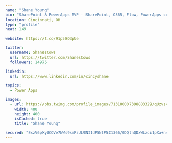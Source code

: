 ```yaml
---
name: "Shane Young"
bio: "SharePoint & PowerApps MVP - SharePoint, O365, Flow, PowerApps consulting? @PowerApps911 | Pure Snark? You found it."
location: Cincinnati, OH
type: "profile"
heat: 149

website: https://t.co/91p5BQ3pUe

twitter:
  username: ShanesCows
  url: https://twitter.com/ShanesCows
  followers: 14975

linkedin:
  url: https://www.linkedin.com/in/cincyshane

topics:
  - Power Apps

images:
  - url: https://pbs.twimg.com/profile_images/713100007398883329/qUzvsvQ3_400x400.jpg
    width: 400
    height: 400
    isCached: true
    title: "Shane Young"

secured: "ExzV6pXyUCOVe7NWs9smPzUL9NI1dP5NtP5C1366/0DQtnQDxWLzci1pXa+n4oeUhVaahozCAVpwbMdcEKiDjxw1cI70Y80QhH4qVJitSXDkfMumBaDX1xJQnzXugh7mOla38e9dGstH4FmMEgTAZFGj3SOsgd/hDKxLwGfKjA4Twn0cN8TjfE6o1v9yPSxwa7bsypNZCZxyeK0aqCNZ726MBLc9s5aavvZSNMijCZ4fbrvL85fJaxwtvh8RGzW6Svawjnzf15wnM79XxLFp9r54nQpoYUgoAFm5xFzkOHSyAMXnXUgoka38GoMicBtcoIsLUSTKsGwpvMlsX75pay+YJ4AO6ZsL0U4AQ/JLlC8eXWosoP31QZ17aGA1BDGsAfy71IHtOux5HMrhHRPY4h8RXxUFzmd1Xwso+9f1vqQ=;WBlvl/MHz3SIU/EUM9NfPw=="
---
```


